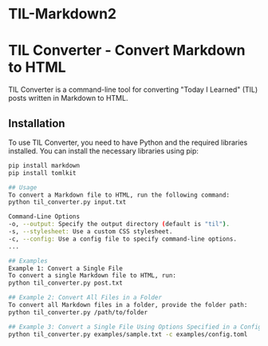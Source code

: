 # TIL-Markdown2

# TIL Converter - Convert Markdown to HTML
TIL Converter is a command-line tool for converting "Today I Learned" (TIL) posts written in Markdown to HTML.

## Installation 
To use TIL Converter, you need to have Python and the required libraries installed. You can install the necessary libraries using pip:

```bash
pip install markdown
pip install tomlkit

## Usage
To convert a Markdown file to HTML, run the following command:
python til_converter.py input.txt

Command-Line Options
-o, --output: Specify the output directory (default is "til").
-s, --stylesheet: Use a custom CSS stylesheet.
-c, --config: Use a config file to specify command-line options.
...

## Examples
Example 1: Convert a Single File
To convert a single Markdown file to HTML, run:
python til_converter.py post.txt

## Example 2: Convert All Files in a Folder
To convert all Markdown files in a folder, provide the folder path:
python til_converter.py /path/to/folder

## Example 3: Convert a Single File Using Options Specified in a Config File
python til_converter.py examples/sample.txt -c examples/config.toml
